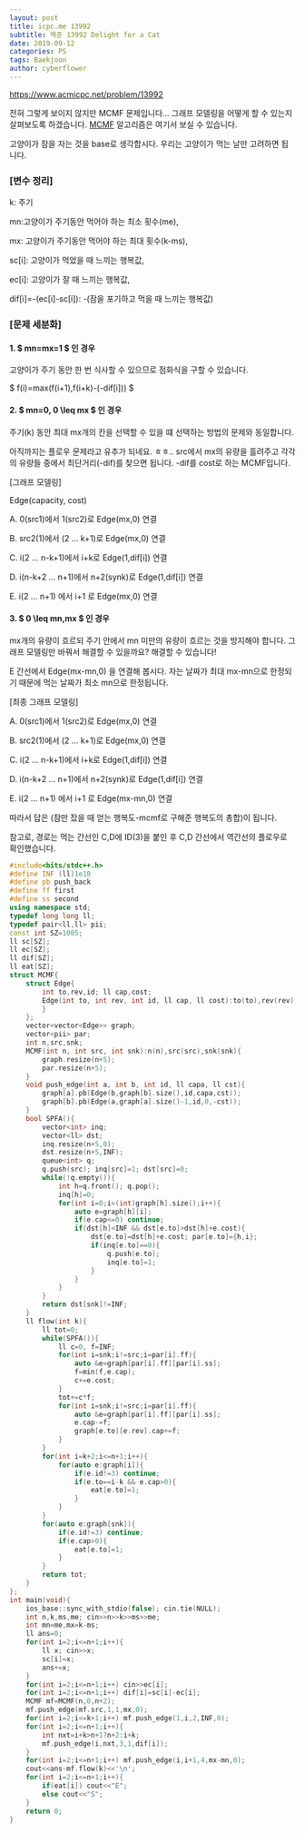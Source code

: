 ```yaml
---
layout: post
title: icpc.me 13992
subtitle: 백준 13992 Delight for a Cat
date: 2019-09-12
categories: PS
tags: Baekjoon
author: cyberflower
---
```


<https://www.acmicpc.net/problem/13992>

전혀 그렇게 보이지 않지만 MCMF 문제입니다... 그래프 모델링을 어떻게 할 수 있는지 살펴보도록 하겠습니다. [MCMF](https://cyberflower.github.io/2019/09/10/MCMF.html) 알고리즘은 여기서 보실 수 있습니다.

고양이가 잠을 자는 것을 base로 생각합시다. 우리는 고양이가 먹는 날만 고려하면 됩니다.

### [변수 정리]

k: 주기

mn:고양이가 주기동안 먹어야 하는 최소 횟수(me),

mx: 고양이가 주기동안 먹어야 하는 최대 횟수(k-ms),

sc[i]: 고양이가 먹었을 때 느끼는 행복값,

ec[i]: 고양이가 잘 때 느끼는 행복값,

dif[i]=-(ec[i]-sc[i]): -(잠을 포기하고 먹을 때 느끼는 행복값)

### [문제 세분화]

#### 1. $ mn=mx=1 $ 인 경우

고양이가 주기 동안 한 번 식사할 수 있으므로 점화식을 구할 수 있습니다.

$ f(i)=max(f(i+1),f(i+k)-(-dif[i])) $

#### 2. $ mn=0, 0 \leq mx $ 인 경우

주기(k) 동안 최대 mx개의 칸을 선택할 수 있을 떄 선택하는 방법의 문제와 동일합니다.

아직까지는 플로우 문제라고 유추가 되네요. ㅎㅎ.. src에서 mx의 유량을 흘려주고 각각의 유량들 중에서 최단거리(-dif)를 찾으면 됩니다. -dif를 cost로 하는 MCMF입니다.

[그래프 모델링]

Edge(capacity, cost)

A. 0(src1)에서 1(src2)로 Edge(mx,0) 연결

B. src2(1)에서 (2 ... k+1)로 Edge(mx,0) 연결

C. i(2 ... n-k+1)에서 i+k로 Edge(1,dif[i]) 연결

D. i(n-k+2 ... n+1)에서 n+2(synk)로 Edge(1,dif[i]) 연결

E. i(2 ... n+1) 에서 i+1 로 Edge(mx,0) 연결

#### 3. $ 0 \leq mn,mx $ 인 경우

mx개의 유량이 흐르되 주기 안에서 mn 미만의 유량이 흐르는 것을 방지해야 합니다. 그래프 모델링만 바꿔서 해결할 수 있을까요? 해결할 수 있습니다!

E 간선에서 Edge(mx-mn,0) 을 연결해 봅시다. 자는 날짜가 최대 mx-mn으로 한정되기 때문에 먹는 날짜가 최소 mn으로 한정됩니다.

[최종 그래프 모델링]

A. 0(src1)에서 1(src2)로 Edge(mx,0) 연결

B. src2(1)에서 (2 ... k+1)로 Edge(mx,0) 연결

C. i(2 ... n-k+1)에서 i+k로 Edge(1,dif[i]) 연결

D. i(n-k+2 ... n+1)에서 n+2(synk)로 Edge(1,dif[i]) 연결

E. i(2 ... n+1) 에서 i+1 로 Edge(mx-mn,0) 연결

따라서 답은 (잠만 잤을 때 얻는 행복도-mcmf로 구해준 행복도의 총합)이 됩니다.

참고로, 경로는 먹는 간선인 C,D에 ID(3)을 붙인 후 C,D 간선에서 역간선의 플로우로 확인했습니다.

```cpp
#include<bits/stdc++.h>
#define INF (ll)1e18
#define pb push_back
#define ff first
#define ss second
using namespace std;
typedef long long ll;
typedef pair<ll,ll> pii;
const int SZ=1005;
ll sc[SZ];
ll ec[SZ];
ll dif[SZ];
ll eat[SZ];
struct MCMF{
	struct Edge{
		int to,rev,id; ll cap,cost;
		Edge(int to, int rev, int id, ll cap, ll cost):to(to),rev(rev),id(id),cap(cap),cost(cost){
		}
	};
	vector<vector<Edge>> graph;
	vector<pii> par;
	int n,src,snk;
	MCMF(int n, int src, int snk):n(n),src(src),snk(snk){
		graph.resize(n+5);
		par.resize(n+5);
	}
	void push_edge(int a, int b, int id, ll capa, ll cst){
		graph[a].pb(Edge(b,graph[b].size(),id,capa,cst));
		graph[b].pb(Edge(a,graph[a].size()-1,id,0,-cst));
	}
	bool SPFA(){
		vector<int> inq;
		vector<ll> dst;
		inq.resize(n+5,0);
		dst.resize(n+5,INF);		
		queue<int> q;
		q.push(src); inq[src]=1; dst[src]=0;
		while(!q.empty()){
			int h=q.front(); q.pop();
			inq[h]=0;
			for(int i=0;i<(int)graph[h].size();i++){
				auto e=graph[h][i];
				if(e.cap<=0) continue;
				if(dst[h]<INF && dst[e.to]>dst[h]+e.cost){
					dst[e.to]=dst[h]+e.cost; par[e.to]={h,i};
					if(inq[e.to]==0){
						q.push(e.to);
						inq[e.to]=1;
					}
				}
			}
		}
		return dst[snk]!=INF;
	}
	ll flow(int k){
		ll tot=0;
		while(SPFA()){
			ll c=0, f=INF;
			for(int i=snk;i!=src;i=par[i].ff){
				auto &e=graph[par[i].ff][par[i].ss];
				f=min(f,e.cap);
				c+=e.cost;
			}
			tot+=c*f;
			for(int i=snk;i!=src;i=par[i].ff){
				auto &e=graph[par[i].ff][par[i].ss];
				e.cap-=f;
				graph[e.to][e.rev].cap+=f;
			}
		}
		for(int i=k+2;i<=n+1;i++){
			for(auto e:graph[i]){
				if(e.id!=3) continue;
				if(e.to==i-k && e.cap>0){
					eat[e.to]=1;
				}
			}
		}
		for(auto e:graph[snk]){
			if(e.id!=3) continue;
			if(e.cap>0){
				eat[e.to]=1;
			}
		}		
		return tot;
	}
};
int main(void){
	ios_base::sync_with_stdio(false); cin.tie(NULL);
	int n,k,ms,me; cin>>n>>k>>ms>>me;
	int mn=me,mx=k-ms;
	ll ans=0;
	for(int i=2;i<=n+1;i++){
		ll x; cin>>x;
		sc[i]=x;
		ans+=x;
	}
	for(int i=2;i<=n+1;i++) cin>>ec[i];
	for(int i=2;i<=n+1;i++) dif[i]=sc[i]-ec[i];
	MCMF mf=MCMF(n,0,n+2);
	mf.push_edge(mf.src,1,1,mx,0);
	for(int i=2;i<=k+1;i++) mf.push_edge(1,i,2,INF,0);
	for(int i=2;i<=n+1;i++){
		int nxt=i+k>n+1?n+2:i+k;
		mf.push_edge(i,nxt,3,1,dif[i]);
	}
	for(int i=2;i<=n+1;i++) mf.push_edge(i,i+1,4,mx-mn,0);
	cout<<ans-mf.flow(k)<<'\n';
	for(int i=2;i<=n+1;i++){
		if(eat[i]) cout<<"E";
		else cout<<"S";
	}
	return 0;
}
```
